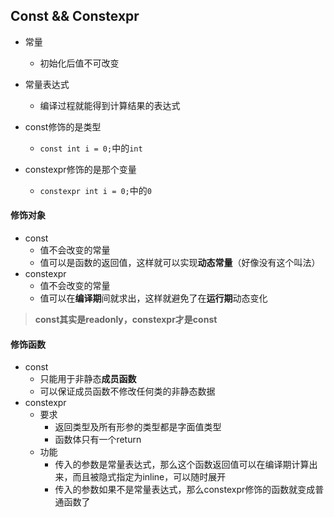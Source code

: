 ## Const && Constexpr
* 常量
    * 初始化后值不可改变
    
* 常量表达式
    * 编译过程就能得到计算结果的表达式
        
* const修饰的是类型
    * `const int i = 0;`中的`int`
* constexpr修饰的是那个变量
    * `constexpr int i = 0;`中的`0`

#### 修饰对象
* const
    * 值不会改变的常量
    * 值可以是函数的返回值，这样就可以实现**动态常量**（好像没有这个叫法）
* constexpr
    * 值不会改变的常量
    * 值可以在**编译期**间就求出，这样就避免了在**运行期**动态变化

> **const其实是readonly，constexpr才是const**

#### 修饰函数
* const
    * 只能用于非静态**成员函数**
    * 可以保证成员函数不修改任何类的非静态数据
* constexpr
    * 要求
        * 返回类型及所有形参的类型都是字面值类型
        * 函数体只有一个return
    * 功能
        * 传入的参数是常量表达式，那么这个函数返回值可以在编译期计算出来，而且被隐式指定为inline，可以随时展开
        * 传入的参数如果不是常量表达式，那么constexpr修饰的函数就变成普通函数了

